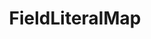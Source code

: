 ---
optionsClassName: FieldLiteralMapOptions
optionsClassFullName: MigrationTools.Tools.FieldLiteralMapOptions
configurationSamples:
- name: defaults
  order: 2
  description: 
  code: There are no defaults! Check the sample for options!
  sampleFor: MigrationTools.Tools.FieldLiteralMapOptions
- name: sample
  order: 1
  description: 
  code: There is no sample, but you can check the classic below for a general feel.
  sampleFor: MigrationTools.Tools.FieldLiteralMapOptions
- name: classic
  order: 3
  description: 
  code: >-
    {
      "$type": "FieldLiteralMapOptions",
      "targetField": null,
      "value": null,
      "ApplyTo": []
    }
  sampleFor: MigrationTools.Tools.FieldLiteralMapOptions
description: Maps a literal (static) value to a target field, useful for setting constant values across all migrated work items.
className: FieldLiteralMap
typeName: FieldMaps
architecture: 
options:
- parameterName: ApplyTo
  type: List
  description: A list of Work Item Types that this Field Map will apply to. If the list is empty it will apply to all Work Item Types. You can use "*" to apply to all Work Item Types.
  defaultValue: missing XML code comments
- parameterName: targetField
  type: String
  description: Gets or sets the name of the target field that will be set to the specified literal value.
  defaultValue: missing XML code comments
- parameterName: value
  type: String
  description: Gets or sets the literal value that will be assigned to the target field during migration.
  defaultValue: missing XML code comments
status: missing XML code comments
processingTarget: missing XML code comments
classFile: src/MigrationTools.Clients.TfsObjectModel/Tools/FieldMappingTool/FieldMaps/FieldLiteralMap.cs
optionsClassFile: src/MigrationTools/Tools/FieldMappingTool/FieldMaps/FieldLiteralMapOptions.cs

redirectFrom:
- /Reference/FieldMaps/FieldLiteralMapOptions/
layout: reference
toc: true
permalink: /Reference/FieldMaps/FieldLiteralMap/
title: FieldLiteralMap
categories:
- FieldMaps
- 
topics:
- topic: notes
  path: docs/Reference/FieldMaps/FieldLiteralMap-notes.md
  exists: false
  markdown: ''
- topic: introduction
  path: docs/Reference/FieldMaps/FieldLiteralMap-introduction.md
  exists: false
  markdown: ''

---